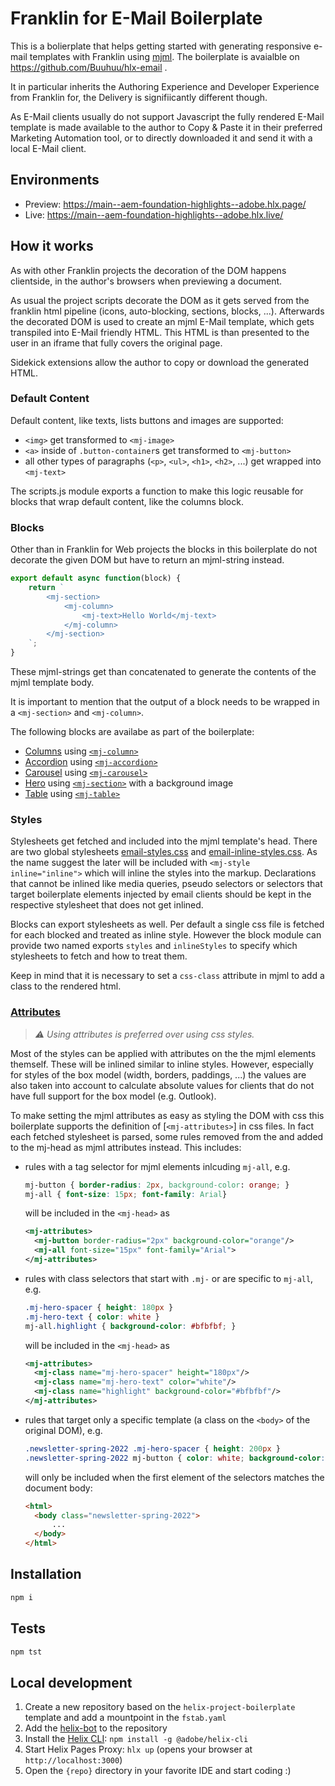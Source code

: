 # Franklin for E-Mail Boilerplate

This is a bolierplate that helps getting started with generating responsive e-mail templates with Franklin using
[mjml](https://mjml.io). The boilerplate is avaialble on https://github.com/Buuhuu/hlx-email .

It in particular inherits the Authoring Experience and Developer Experience from Franklin for, the Delivery is
signifiicantly different though. 

As E-Mail clients usually do not support Javascript the fully rendered E-Mail template is made available to the author
to Copy & Paste it in their preferred Marketing Automation tool, or to directly downloaded it and send it with a local
E-Mail client.

## Environments
- Preview: https://main--aem-foundation-highlights--adobe.hlx.page/
- Live: https://main--aem-foundation-highlights--adobe.hlx.live/

## How it works

As with other Franklin projects the decoration of the DOM happens clientside, in the author's browsers when previewing
a document.

As usual the project scripts decorate the DOM as it gets served from the franklin html pipeline (icons, auto-blocking, 
sections, blocks, ...). Afterwards the decorated DOM is used to create an mjml E-Mail template, which gets transpiled
into E-Mail friendly HTML. This HTML is  than presented to the user in an iframe that fully covers the original page. 

Sidekick extensions allow the author to copy or download the generated HTML.

### Default Content

Default content, like texts, lists buttons and images are supported:

- `<img>` get transformed to `<mj-image>` 
- `<a>` inside of `.button-container`s get transformed to `<mj-button>`
- all other types of paragraphs (`<p>`, `<ul>`, `<h1>`, `<h2>`, ...) get wrapped into `<mj-text>`

The scripts.js module exports a function to make this logic reusable for blocks that wrap default content, like the
columns block.

### Blocks

Other than in Franklin for Web projects the blocks in this boilerplate do not decorate the given DOM but have to return
an mjml-string instead. 

```javascript
export default async function(block) {
    return `
        <mj-section>
            <mj-column>
                <mj-text>Hello World</mj-text>
            </mj-column>
        </mj-section>
    `;
}
```

These mjml-strings get than concatenated to generate the contents of the mjml template body. 

It is important to mention that the output of a block needs to be wrapped in a `<mj-section>` and `<mj-column>`. 

The following blocks are availabe as part of the boilerplate:

- [Columns](blocks/columns) using [`<mj-column>`](https://documentation.mjml.io/#mj-column)
- [Accordion](blocks/accordion) using [`<mj-accordion>`](https://documentation.mjml.io/#mj-accordion)
- [Carousel](blocks/carousel) using [`<mj-carousel>`](https://documentation.mjml.io/#mj-carousel)
- [Hero](blocks/hero) using [`<mj-section>`](https://documentation.mjml.io/#mj-section) with a background image
- [Table](blocks/table) using [`<mj-table>`](https://documentation.mjml.io/#mj-table)

### Styles

Stylesheets get fetched and included into the mjml template's head. There are two global stylesheets 
[email-styles.css](styles/email-styles.css) and [email-inline-styles.css](styles/email-inline-styles.css). As the name
suggest the later will be included with `<mj-style inline="inline">` which will inline the styles into the markup. 
Declarations that cannot be inlined like media queries, pseudo selectors or selectors that target boilerplate elements
injected by email clients should be kept in the respective stylesheet that does not get inlined.

Blocks can export stylesheets as well. Per default a single css file is fetched for each blocked and treated as inline
style. However the block module can provide two named exports `styles` and `inlineStyles` to specify which stylesheets
to fetch and how to treat them.

Keep in mind that it is necessary to set a `css-class` attribute in mjml to add a class to the rendered html. 

### [Attributes](https://documentation.mjml.io/#mj-attributes)

> *⚠️ Using attributes is preferred over using css styles.*

Most of the styles can be applied with attributes on the the mjml elements themself. These will be inlined similar to
inline styles. However, especially for styles of the box model (width, borders, paddings, ...) the values are also 
taken into account to calculate absolute values for clients that do not have full support for the box model (e.g. 
Outlook). 

To make setting the mjml attributes as easy as styling the DOM with css this boilerplate supports the definition of 
[`<mj-attributes>`] in css files. In fact each fetched stylesheet is parsed, some rules removed from the and added
to the mj-head as mjml attributes instead. This includes:

- rules with a tag selector for mjml elements inlcuding `mj-all`, e.g.
  ```css
  mj-button { border-radius: 2px, background-color: orange; }
  mj-all { font-size: 15px; font-family: Arial}
  ```

  will be included in the `<mj-head>` as
  
  ```xml
  <mj-attributes>
    <mj-button border-radius="2px" background-color="orange"/>
    <mj-all font-size="15px" font-family="Arial">
  </mj-attributes>
  ```
- rules with class selectors that start with `.mj-` or are specific to `mj-all`, e.g.
  ```css
  .mj-hero-spacer { height: 180px }
  .mj-hero-text { color: white }
  mj-all.highlight { background-color: #bfbfbf; }
  ```

  will be included in the `<mj-head>` as
  
  ```xml
  <mj-attributes>
    <mj-class name="mj-hero-spacer" height="180px"/>
    <mj-class name="mj-hero-text" color="white"/>
    <mj-class name="highlight" background-color="#bfbfbf"/>
  </mj-attributes>
  ```
- rules that target only a specific template (a class on the `<body>` of the original   DOM), e.g.
  ```css
  .newsletter-spring-2022 .mj-hero-spacer { height: 200px }
  .newsletter-spring-2022 mj-button { color: white; background-color: orange }
  ```

  will only be included when the first element of the selectors matches the document body:
  
  ```html
  <html>
    <body class="newsletter-spring-2022">
        ...
    </body>
  </html>
  ```

## Installation

```sh
npm i
```

## Tests

```sh
npm tst
```

## Local development

1. Create a new repository based on the `helix-project-boilerplate` template and add a mountpoint in the `fstab.yaml`
1. Add the [helix-bot](https://github.com/apps/helix-bot) to the repository
1. Install the [Helix CLI](https://github.com/adobe/helix-cli): `npm install -g @adobe/helix-cli`
1. Start Helix Pages Proxy: `hlx up` (opens your browser at `http://localhost:3000`)
1. Open the `{repo}` directory in your favorite IDE and start coding :)
